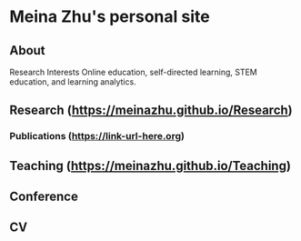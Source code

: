 # Meina Zhu's personal site
## About
Research Interests
Online education, self-directed learning, STEM education, and learning analytics.

## Research (https://meinazhu.github.io/Research)
### Publications (https://link-url-here.org)
## Teaching (https://meinazhu.github.io/Teaching)
## Conference
## CV
